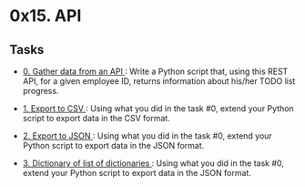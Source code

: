 # 0x15. API

## Tasks
* [ 0. Gather data from an API ](./0-gather_data_from_an_API.py): Write a Python script that, using this REST API, for a given employee ID, returns information about his/her TODO list progress.

* [ 1. Export to CSV ](./1-export_to_CSV.py): Using what you did in the task #0, extend your Python script to export data in the CSV format.

* [ 2. Export to JSON ](./2-export_to_JSON.py): Using what you did in the task #0, extend your Python script to export data in the JSON format.

* [ 3. Dictionary of list of dictionaries ](./3-dictionary_of_list_of_dictionaries.py): Using what you did in the task #0, extend your Python script to export data in the JSON format.
